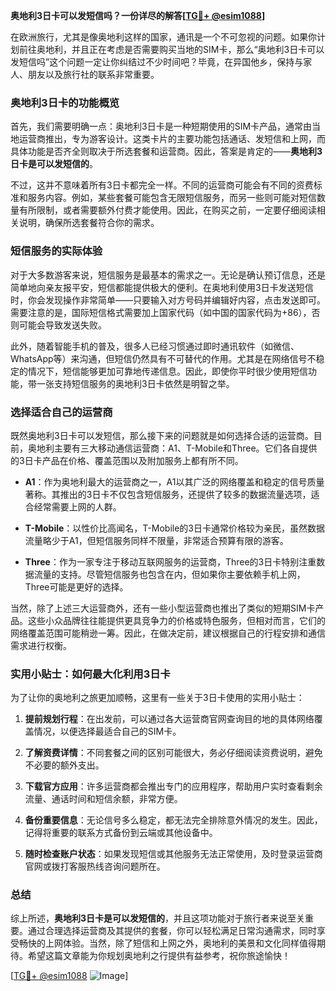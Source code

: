 **奥地利3日卡可以发短信吗？一份详尽的解答[[TG💪+ @esim1088](https://t.me/s/esim1088)]**

在欧洲旅行，尤其是像奥地利这样的国家，通讯是一个不可忽视的问题。如果你计划前往奥地利，并且正在考虑是否需要购买当地的SIM卡，那么“奥地利3日卡可以发短信吗”这个问题一定让你纠结过不少时间吧？毕竟，在异国他乡，保持与家人、朋友以及旅行社的联系非常重要。

### 奥地利3日卡的功能概览

首先，我们需要明确一点：奥地利3日卡是一种短期使用的SIM卡产品，通常由当地运营商推出，专为游客设计。这类卡片的主要功能包括通话、发短信和上网，而具体功能是否齐全则取决于所选套餐和运营商。因此，答案是肯定的——**奥地利3日卡是可以发短信的**。

不过，这并不意味着所有3日卡都完全一样。不同的运营商可能会有不同的资费标准和服务内容。例如，某些套餐可能包含无限短信服务，而另一些则可能对短信数量有所限制，或者需要额外付费才能使用。因此，在购买之前，一定要仔细阅读相关说明，确保所选套餐符合你的需求。

### 短信服务的实际体验

对于大多数游客来说，短信服务是最基本的需求之一。无论是确认预订信息，还是简单地向亲友报平安，短信都能提供极大的便利。在奥地利使用3日卡发送短信时，你会发现操作非常简单——只要输入对方号码并编辑好内容，点击发送即可。需要注意的是，国际短信格式需要加上国家代码（如中国的国家代码为+86），否则可能会导致发送失败。

此外，随着智能手机的普及，很多人已经习惯通过即时通讯软件（如微信、WhatsApp等）来沟通，但短信仍然具有不可替代的作用。尤其是在网络信号不稳定的情况下，短信能够更加可靠地传递信息。因此，即使你平时很少使用短信功能，带一张支持短信服务的奥地利3日卡依然是明智之举。

### 选择适合自己的运营商

既然奥地利3日卡可以发短信，那么接下来的问题就是如何选择合适的运营商。目前，奥地利主要有三大移动通信运营商：A1、T-Mobile和Three。它们各自提供的3日卡产品在价格、覆盖范围以及附加服务上都有所不同。

- **A1**：作为奥地利最大的运营商之一，A1以其广泛的网络覆盖和稳定的信号质量著称。其推出的3日卡不仅包含短信服务，还提供了较多的数据流量选项，适合经常需要上网的人群。
  
- **T-Mobile**：以性价比高闻名，T-Mobile的3日卡通常价格较为亲民，虽然数据流量略少于A1，但短信服务同样不限量，非常适合预算有限的游客。

- **Three**：作为一家专注于移动互联网服务的运营商，Three的3日卡特别注重数据流量的支持。尽管短信服务也包含在内，但如果你主要依赖手机上网，Three可能是更好的选择。

当然，除了上述三大运营商外，还有一些小型运营商也推出了类似的短期SIM卡产品。这些小众品牌往往能提供更具竞争力的价格或特色服务，但相对而言，它们的网络覆盖范围可能稍逊一筹。因此，在做决定前，建议根据自己的行程安排和通信需求进行权衡。

### 实用小贴士：如何最大化利用3日卡

为了让你的奥地利之旅更加顺畅，这里有一些关于3日卡使用的实用小贴士：

1. **提前规划行程**：在出发前，可以通过各大运营商官网查询目的地的具体网络覆盖情况，以便选择最适合自己的SIM卡。

2. **了解资费详情**：不同套餐之间的区别可能很大，务必仔细阅读资费说明，避免不必要的额外支出。

3. **下载官方应用**：许多运营商都会推出专门的应用程序，帮助用户实时查看剩余流量、通话时间和短信余额，非常方便。

4. **备份重要信息**：无论信号多么稳定，都无法完全排除意外情况的发生。因此，记得将重要的联系方式备份到云端或其他设备中。

5. **随时检查账户状态**：如果发现短信或其他服务无法正常使用，及时登录运营商官网或拨打客服热线咨询问题所在。

### 总结

综上所述，**奥地利3日卡是可以发短信的**，并且这项功能对于旅行者来说至关重要。通过合理选择运营商及其提供的套餐，你可以轻松满足日常沟通需求，同时享受畅快的上网体验。当然，除了短信和上网之外，奥地利的美景和文化同样值得期待。希望这篇文章能为你规划奥地利之行提供有益参考，祝你旅途愉快！

[[TG💪+ @esim1088](https://t.me/s/esim1088) ![Image](https://i.postimg.cc/4NQfJmqS/Snipaste-2025-05-13-00-14-12.png)]